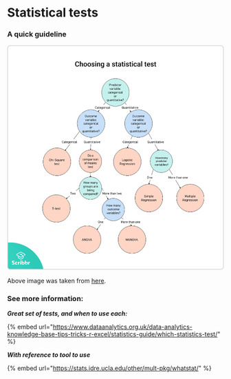 # Statistical tests



### A quick guideline

![](../../../.gitbook/assets/image%20%2812%29.png)

Above image was taken from [here](https://www.scribbr.com/statistics/statistical-tests/).

### 

### See more information:

_**Great set of tests, and when to use each:**_

{% embed url="https://www.dataanalytics.org.uk/data-analytics-knowledge-base-tips-tricks-r-excel/statistics-guide/which-statistics-test/" %}

_**With reference to tool to use**_

{% embed url="https://stats.idre.ucla.edu/other/mult-pkg/whatstat/" %}



